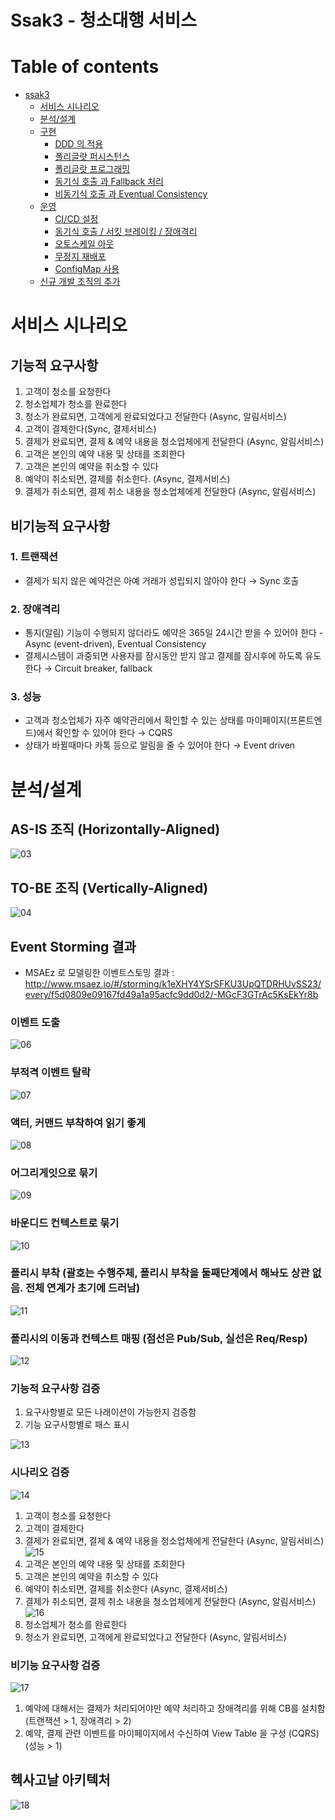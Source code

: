 # Ssak3 - 청소대행 서비스

# Table of contents
- [ssak3](#---)
  - [서비스 시나리오](#서비스-시나리오)
  - [분석/설계](#분석설계)
  - [구현](#구현)
    - [DDD 의 적용](#ddd-의-적용)
    - [폴리글랏 퍼시스턴스](#폴리글랏-퍼시스턴스)
    - [폴리글랏 프로그래밍](#폴리글랏-프로그래밍)
    - [동기식 호출 과 Fallback 처리](#동기식-호출-과-Fallback-처리)
    - [비동기식 호출 과 Eventual Consistency](#비동기식-호출--시간적-디커플링--장애격리--최종-eventual-일관성-테스트)
  - [운영](#운영)
    - [CI/CD 설정](#cicd-설정)
    - [동기식 호출 / 서킷 브레이킹 / 장애격리](#동기식-호출--서킷-브레이킹--장애격리)
    - [오토스케일 아웃](#오토스케일-아웃)
    - [무정지 재배포](#무정지-재배포)
    - [ConfigMap 사용](#configmap-사용)
  - [신규 개발 조직의 추가](#신규-개발-조직의-추가)

# 서비스 시나리오
  
## 기능적 요구사항
1. 고객이 청소를 요청한다
2. 청소업체가 청소를 완료한다
3. 청소가 완료되면, 고객에게 완료되었다고 전달한다 (Async, 알림서비스)
4. 고객이 결제한다(Sync, 결제서비스)
5. 결제가 완료되면, 결제 & 예약 내용을 청소업체에게 전달한다 (Async, 알림서비스)
6. 고객은 본인의 예약 내용 및 상태를 조회한다
7. 고객은 본인의 예약을 취소할 수 있다
8. 예약이 취소되면, 결제를 취소한다. (Async, 결제서비스)
9. 결제가 취소되면, 결제 취소 내용을 청소업체에게 전달한다 (Async, 알림서비스)

## 비기능적 요구사항
### 1. 트랜잭션
- 결제가 되지 않은 예약건은 아예 거래가 성립되지 않아야 한다 → Sync 호출 
### 2. 장애격리
- 통지(알림) 기능이 수행되지 않더라도 예약은 365일 24시간 받을 수 있어야 한다 - Async (event-driven), Eventual Consistency
- 결제시스템이 과중되면 사용자를 잠시동안 받지 않고 결제를 잠시후에 하도록 유도한다 → Circuit breaker, fallback
### 3. 성능
- 고객과 청소업체가 자주 예약관리에서 확인할 수 있는 상태를 마이페이지(프론트엔드)에서 확인할 수 있어야 한다 → CQRS
- 상태가 바뀔때마다 카톡 등으로 알림을 줄 수 있어야 한다 → Event driven

# 분석/설계

## AS-IS 조직 (Horizontally-Aligned)
  ![03](https://user-images.githubusercontent.com/69634194/92385495-f3e68200-f14c-11ea-9ca0-c27cc85c986d.png)


## TO-BE 조직 (Vertically-Aligned)
  ![04](https://user-images.githubusercontent.com/69634194/92385625-30b27900-f14d-11ea-9e39-1fbe1bf303d5.png)

## Event Storming 결과
* MSAEz 로 모델링한 이벤트스토밍 결과 : http://www.msaez.io/#/storming/k1eXHY4YSrSFKU3UpQTDRHUvSS23/every/f5d0809e09167fd49a1a95acfc9dd0d2/-MGcF3GTrAc5KsEkYr8b

### 이벤트 도출
  ![06](https://user-images.githubusercontent.com/69634194/92385630-327c3c80-f14d-11ea-8dfe-67e160446c67.png)
  
### 부적격 이벤트 탈락
  ![07](https://user-images.githubusercontent.com/69634194/92385696-49bb2a00-f14d-11ea-950e-a7fee81c4b8c.png)

### 액터, 커맨드 부착하여 읽기 좋게
  ![08](https://user-images.githubusercontent.com/69634194/92385700-4aec5700-f14d-11ea-9844-286be9049d6a.png)
  
### 어그리게잇으로 묶기
  ![09](https://user-images.githubusercontent.com/69634194/92385703-4b84ed80-f14d-11ea-8c45-55e7af269eb6.png)
  
### 바운디드 컨텍스트로 묶기
  ![10](https://user-images.githubusercontent.com/69634194/92385705-4c1d8400-f14d-11ea-9c89-ae82b5c60900.png)
  
### 폴리시 부착 (괄호는 수행주체, 폴리시 부착을 둘째단계에서 해놔도 상관 없음. 전체 연계가 초기에 드러남)
  ![11](https://user-images.githubusercontent.com/69634194/92385708-4c1d8400-f14d-11ea-99f3-10f79ce24f50.png)
    
### 폴리시의 이동과 컨텍스트 매핑 (점선은 Pub/Sub, 실선은 Req/Resp)
  ![12](https://user-images.githubusercontent.com/69634194/92385709-4cb61a80-f14d-11ea-9389-c12ab4ef48e2.png)
    
### 기능적 요구사항 검증
1. 요구사항별로 모든 나래이션이 가능한지 검증함
2. 기능 요구사항별로 패스 표시

  ![13](https://user-images.githubusercontent.com/69634194/92385711-4d4eb100-f14d-11ea-935d-5b731ba3ab63.png)

### 시나리오 검증
  ![14](https://user-images.githubusercontent.com/69634194/92385712-4de74780-f14d-11ea-8c83-a548b0736f28.png)
1. 고객이 청소를 요청한다
2. 고객이 결제한다
3. 결제가 완료되면, 결제 & 예약 내용을 청소업체에게 전달한다 (Async, 알림서비스)
  ![15](https://user-images.githubusercontent.com/69634194/92385714-4e7fde00-f14d-11ea-9c34-053742fa9d76.png)
4. 고객은 본인의 예약 내용 및 상태를 조회한다
5. 고객은 본인의 예약을 취소할 수 있다
6. 예약이 취소되면, 결제를 취소한다 (Async, 결제서비스)
7. 결제가 취소되면, 결제 취소 내용을 청소업체에게 전달한다 (Async, 알림서비스)
  ![16](https://user-images.githubusercontent.com/69634194/92385715-4f187480-f14d-11ea-8728-1fb7201b9354.png)
8. 청소업체가 청소를 완료한다 
9. 청소가 완료되면, 고객에게 완료되었다고 전달한다 (Async, 알림서비스)

### 비기능 요구사항 검증
  ![17](https://user-images.githubusercontent.com/69634194/92387512-a409ba00-f150-11ea-994c-68282cbc2856.png)
1. 예약에 대해서는 결제가 처리되어야만 예약 처리하고 장애격리를 위해 CB를 설치함 (트랜잭션 > 1, 장애격리 > 2)
2. 예약, 결제 관련 이벤트를 마이페이지에서 수신하여 View Table 을 구성 (CQRS) (성능 > 1)

## 헥사고날 아키텍처
  ![18](https://user-images.githubusercontent.com/69634194/92385717-4fb10b00-f14d-11ea-9342-3a1a92727032.png)

